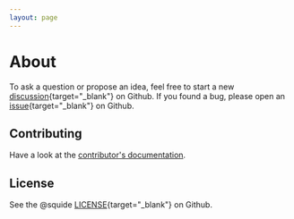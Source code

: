 ```yaml
---
layout: page
---
```


# About

To ask a question or propose an idea, feel free to start a new [discussion](https://github.com/workleap/wl-squide/discussions){target="_blank"} on Github. If you found a bug, please open an [issue](https://github.com/workleap/wl-squide/issues){target="_blank"} on Github.

## Contributing

Have a look at the [contributor's documentation](https://github.com/workleap/wl-squide/blob/main/CONTRIBUTING.md).

## License

See the @squide [LICENSE](https://github.com/workleap/wl-squide/blob/main/LICENSE){target="_blank"} on Github.
